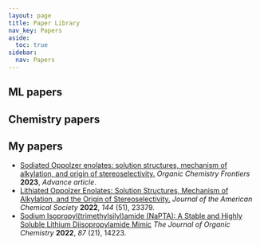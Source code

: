 ```yaml
---
layout: page
title: Paper Library
nav_key: Papers
aside:
  toc: true
sidebar:
  nav: Papers
---
```


## ML papers



## Chemistry papers



## My papers

- [Sodiated Oppolzer enolates: solution structures, mechanism of alkylation, and origin of stereoselectivity.](https://doi.org/10.1039/D3QO01021J) *Organic Chemistry Frontiers* **2023**, *Advance article*.  
- [Lithiated Oppolzer Enolates: Solution Structures, Mechanism of Alkylation, and the Origin of Stereoselectivity.](https://doi.org/10.1021/jacs.2c09341) *Journal of the American Chemical Society* **2022**, *144* (51), 23379.  
- [Sodium Isopropyl(trimethylsilyl)amide (NaPTA): A Stable and Highly Soluble Lithium Diisopropylamide Mimic](https://pubs.acs.org/doi/10.1021/acs.joc.2c01745) *The Journal of Organic Chemistry* **2022**, *87* (21), 14223.  

